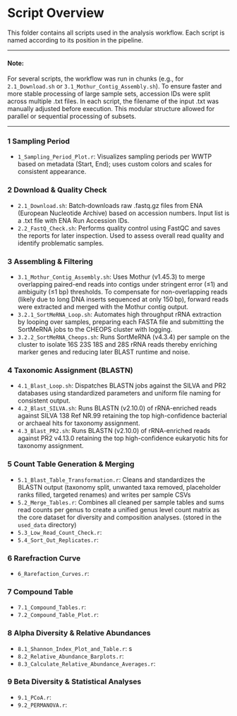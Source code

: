 # Script Overview

This folder contains all scripts used in the analysis workflow. Each script is named according to its position in the pipeline.
________________________
#### Note:
For several scripts, the workflow was run in chunks (e.g., for `2.1_Download.sh` or `3.1_Mothur_Contig_Assembly.sh`). To ensure faster and more stable processing of large sample sets, accession IDs were split across multiple .txt files. In each script, the filename of the input .txt was manually adjusted before execution. This modular structure allowed for parallel or sequential processing of subsets.
__________________________

### 1 Sampling Period
- `1_Sampling_Period_Plot.r`: Visualizes sampling periods per WWTP based on metadata (Start, End); uses custom colors and scales for consistent appearance.

### 2 Download & Quality Check
- `2.1_Download.sh`: Batch‑downloads raw .fastq.gz files from ENA (European Nucleotide Archive) based on accession numbers. Input list is a .txt file with ENA Run Accession IDs.
- `2.2_FastQ_Check.sh`: Performs quality control using FastQC and saves the reports for later inspection. Used to assess overall read quality and identify problematic samples.

### 3 Assembling & Filtering
- `3.1_Mothur_Contig_Assembly.sh`: Uses Mothur (v1.45.3) to merge overlapping paired-end reads into contigs under stringent error (≤1) and ambiguity (≤1 bp) thresholds. To compensate for non-overlapping reads (likely due to long DNA inserts sequenced at only 150 bp), forward reads were extracted and merged with the Mothur contig output. 
- `3.2.1_SortMeRNA_Loop.sh`: Automates high throughput rRNA extraction by looping over samples, preparing each FASTA file and submitting the SortMeRNA jobs to the CHEOPS cluster with logging.
- `3.2.2_SortMeRNA_Cheops.sh`: Runs SortMeRNA (v4.3.4) per sample on the cluster to isolate 16S 23S 18S and 28S rRNA reads thereby enriching marker genes and reducing later BLAST runtime and noise.

### 4 Taxonomic Assignment (BLASTN)
- `4.1_Blast_Loop.sh`: Dispatches BLASTN jobs against the SILVA and PR2 databases using standardized parameters and uniform file naming for consistent output.
- `4.2_Blast_SILVA.sh`: Runs BLASTN (v2.10.0) of rRNA-enriched reads against SILVA 138 Ref NR.99 retaining the top high-confidence bacterial or archaeal hits for taxonomy assignment.
- `4.3_Blast_PR2.sh`: Runs BLASTN (v2.10.0) of rRNA-enriched reads against PR2 v4.13.0 retaining the top high-confidence eukaryotic hits for taxonomy assignment.

### 5 Count Table Generation & Merging
- `5.1_Blast_Table_Transformation.r`: Cleans and standardizes the BLASTN output (taxonomy split, unwanted taxa removed, placeholder ranks filled, targeted renames) and writes per sample CSVs
- `5.2_Merge_Tables.r`: Combines all cleaned per sample tables and sums read counts per genus to create a unified genus level count matrix as the core dataset for diversity and composition analyses. (stored in the `used_data` directory) 
- `5.3_Low_Read_Count_Check.r`:
- `5.4_Sort_Out_Replicates.r`:

### 6 Rarefraction Curve
- `6_Rarefaction_Curves.r`: 

### 7 Compound Table
- `7.1_Compound_Tables.r`: 
- `7.2_Compound_Table_Plot.r`:

### 8 Alpha Diversity & Relative Abundances
- `8.1_Shannon_Index_Plot_and_Table.r`: s
- `8.2_Relative_Abundance_Barplots.r`:
- `8.3_Calculate_Relative_Abundance_Averages.r`:

### 9 Beta Diversity & Statistical Analyses
- `9.1_PCoA.r`: 
- `9.2_PERMANOVA.r`: 
                       
